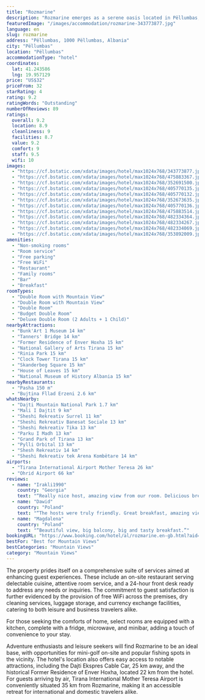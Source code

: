 ```yaml
---
title: "Rozmarine"
description: "Rozmarine emerges as a serene oasis located in Pëllumbas, a mere 22 km from the bustling Skanderbeg Square, offering a unique blend of comfort and convenience for travelers."
featuredImage: "/images/accommodation/rozmarine-343773877.jpg"
language: en
slug: rozmarine
address: "Pëllumbas, 1000 Pëllumbas, Albania"
city: "Pëllumbas"
location: "Pëllumbas"
accommodationType: "hotel"
coordinates:
  lat: 41.243586
  lng: 19.957129
price: "US$32"
priceFrom: 32
starRating: 4
rating: 9.2
ratingWords: "Outstanding"
numberOfReviews: 89
ratings:
  overall: 9.2
  location: 8.9
  cleanliness: 9
  facilities: 8.7
  value: 9.2
  comfort: 9
  staff: 9.5
  wifi: 10
images:
  - "https://cf.bstatic.com/xdata/images/hotel/max1024x768/343773877.jpg?k=f68d5f7fc79fe66784cf113a3a6ad7a14f06679357203c2ca4091eaa7612f6a9&o=&hp=1"
  - "https://cf.bstatic.com/xdata/images/hotel/max1024x768/475883367.jpg?k=a403355fc3206098a4a9a281d93f709948f2c1efdbdc37ac7fbb8375f8ea7810&o=&hp=1"
  - "https://cf.bstatic.com/xdata/images/hotel/max1024x768/352691500.jpg?k=108298202f443dfdd15450e4c3ad577fcaefd2c60da1b14cb60b7817062d336b&o=&hp=1"
  - "https://cf.bstatic.com/xdata/images/hotel/max1024x768/405770135.jpg?k=2fbee1e5a1c672c5fe153d80d3b43d5f275f325bb38265f76ca5085d3cbd2e63&o=&hp=1"
  - "https://cf.bstatic.com/xdata/images/hotel/max1024x768/405770132.jpg?k=2bf8da03b26f85e94d4c3159cef04965b0ae7e756b059f889ded516a6745cb99&o=&hp=1"
  - "https://cf.bstatic.com/xdata/images/hotel/max1024x768/352673635.jpg?k=96a80c9c8172b260e9b3e4d379dcfc8ffc4ca48d3dac90a793140772f47d15a6&o=&hp=1"
  - "https://cf.bstatic.com/xdata/images/hotel/max1024x768/405770136.jpg?k=5f9f9b93011cf655b3588fd5c2db7c6751cbddefc33f700a1ee4871b283d3bda&o=&hp=1"
  - "https://cf.bstatic.com/xdata/images/hotel/max1024x768/475883514.jpg?k=97297f49ceee4545beecdab1570fba5f31af913e14c0f83cedd8dc16c0637f6f&o=&hp=1"
  - "https://cf.bstatic.com/xdata/images/hotel/max1024x768/482334364.jpg?k=dee1e9ee717863a9811b21d263765a19f91ebc9f12770599f7a6daa358a54bc8&o=&hp=1"
  - "https://cf.bstatic.com/xdata/images/hotel/max1024x768/482334267.jpg?k=6b7478ea917783d581929c3621b5c5a86e4685edae15a02e0f3ee7cd04c2c475&o=&hp=1"
  - "https://cf.bstatic.com/xdata/images/hotel/max1024x768/482334069.jpg?k=88f852e873b0b0148d4ee1311cec7e119c973ff9e10b6fce7d92f593fb5613f1&o=&hp=1"
  - "https://cf.bstatic.com/xdata/images/hotel/max1024x768/353892009.jpg?k=47ab7f5e6ab3ac90afc642763bf2b77e0f0ddee823d56bac0135ad034fa20cb3&o=&hp=1"
amenities:
  - "Non-smoking rooms"
  - "Room service"
  - "Free parking"
  - "Free WiFi"
  - "Restaurant"
  - "Family rooms"
  - "Bar"
  - "Breakfast"
roomTypes:
  - "Double Room with Mountain View"
  - "Double Room with Mountain View"
  - "Double Room"
  - "Budget Double Room"
  - "Deluxe Double Room (2 Adults + 1 Child)"
nearbyAttractions:
  - "Bunk'Art 1 Museum 14 km"
  - "Tanners' Bridge 14 km"
  - "Former Residence of Enver Hoxha 15 km"
  - "National Gallery of Arts Tirana 15 km"
  - "Rinia Park 15 km"
  - "Clock Tower Tirana 15 km"
  - "Skanderbeg Square 15 km"
  - "House of Leaves 15 km"
  - "National Museum of History Albania 15 km"
nearbyRestaurants:
  - "Pasha 150 m"
  - "Bujtina Fllad Erzeni 2.6 km"
whatsNearby:
  - "Dajti Mountain National Park 1.7 km"
  - "Mali I Dajtit 9 km"
  - "Sheshi Rekreativ Surrel 11 km"
  - "Sheshi Rekreativ Banesat Sociale 13 km"
  - "Sheshi Rekreativ Tika 13 km"
  - "Parku I Madh 13 km"
  - "Grand Park of Tirana 13 km"
  - "Pylli Orbital 13 km"
  - "Shesh Rekreativ 14 km"
  - "Sheshi Rekreativ tek Arena Kombëtare 14 km"
airports:
  - "Tirana International Airport Mother Teresa 26 km"
  - "Ohrid Airport 66 km"
reviews:
  - name: "Irakli1990"
    country: "Georgia"
    text: "“Really nice host, amazing view from our room. Delicious breakfast in the morning. Definitely recommend.”"
  - name: "Dawid"
    country: "Poland"
    text: "“The hosts were truly friendly. Great breakfast, amazing views.”"
  - name: "Magdalena"
    country: "Poland"
    text: "“Beautiful view, big balcony, big and tasty breakfast.”"
bookingURL: "https://www.booking.com/hotel/al/rozmarine.en-gb.html?aid=8035640"
bestFor: "Best for Mountain Views"
bestCategories: "Mountain Views"
category: "Mountain Views"
---
```


The property prides itself on a comprehensive suite of services aimed at enhancing guest experiences. These include an on-site restaurant serving delectable cuisine, attentive room service, and a 24-hour front desk ready to address any needs or inquiries. The commitment to guest satisfaction is further evidenced by the provision of free WiFi across the premises, dry cleaning services, luggage storage, and currency exchange facilities, catering to both leisure and business travelers alike.

For those seeking the comforts of home, select rooms are equipped with a kitchen, complete with a fridge, microwave, and minibar, adding a touch of convenience to your stay.

Adventure enthusiasts and leisure seekers will find Rozmarine to be an ideal base, with opportunities for mini-golf on-site and popular fishing spots in the vicinity. The hotel's location also offers easy access to notable attractions, including the Dajti Ekspres Cable Car, 25 km away, and the historical Former Residence of Enver Hoxha, located 22 km from the hotel. For guests arriving by air, Tirana International Mother Teresa Airport is conveniently situated 35 km from Rozmarine, making it an accessible retreat for international and domestic travelers alike.